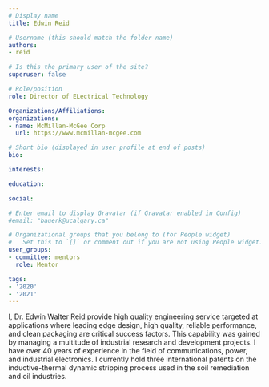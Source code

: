 ```yaml
---
# Display name
title: Edwin Reid

# Username (this should match the folder name)
authors:
- reid

# Is this the primary user of the site?
superuser: false

# Role/position
role: Director of ELectrical Technology

Organizations/Affiliations:
organizations:
- name: McMillan-McGee Corp
  url: https://www.mcmillan-mcgee.com

# Short bio (displayed in user profile at end of posts)
bio:

interests:

education:

social:

# Enter email to display Gravatar (if Gravatar enabled in Config)
#email: "bauerk@ucalgary.ca"

# Organizational groups that you belong to (for People widget)
#   Set this to `[]` or comment out if you are not using People widget.
user_groups:
- committee: mentors
  role: Mentor

tags:
- '2020'
- '2021'
---
```

I, Dr. Edwin Walter Reid provide high quality engineering service targeted at
applications where leading edge design, high quality, reliable performance, and
clean packaging are critical success factors. This capability was gained by
managing a multitude of industrial research and development projects. I have
over 40 years of experience in the field of communications, power, and
industrial electronics. I currently hold three international patents on the
inductive-thermal dynamic stripping process used in the soil remediation and oil
industries.
